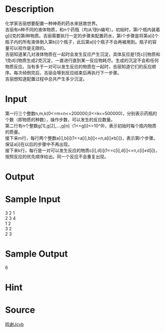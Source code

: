 
# Description

<div class="content"><p>化学家吉丽想要配置一种神奇的药水来拯救世界。<br/>
吉丽有n种不同的液体物质，和n个药瓶（均从1到n编号）。初始时，第i个瓶内装着g[i]克的第i种物质。吉丽需要执行一定的步骤来配置药水，第i个步骤是将第a[i]个瓶子内的所有液体倒入第b[i]个瓶子，此后第a[i]个瓶子不会再被用到。瓶子的容量可以视作是无限的。<br/>
吉丽知道某几对液体物质在一起时会发生反应产生沉淀，具体反应是1克c[i]物质和1克d[i]物质生成2克沉淀，一直进行直到某一反应物耗尽。生成的沉淀不会和任何物质反应。当有多于一对可以发生反应的物质在一起时，吉丽知道它们的反应顺序。每次倾倒完后，吉丽会等到反应结束后再执行下一步骤。<br/>
吉丽想知道配置过程中总共产生多少沉淀。</p></div>

# Input

<div class="content"><p>第一行三个整数n,m,k(0&lt;=m&lt;n&lt;=200000,0&lt;=k&lt;=500000)，分别表示药瓶的个数（即物质的种数），操作步数，可以发生的反应数量。<br/>
第二行有n个整数g[1],g[2],…,g[n]（1&lt;=g[i]&lt;=10^9)，表示初始时每个瓶内物质的质量。<br/>
接下来m行，每行两个整数a[i],b[i](1&lt;=a[i],b[i]&lt;=n,a[i]≠b[i])，表示第i个步骤。保证a[i]在以后的步骤中不再出现。<br/>
接下来k行，每行是一对可以发生反应的物质c[i],d[i](1&lt;=c[i],d[i]&lt;=n,c[i]≠d[i])，按照反应的优先顺序给出。同一个反应不会重复出现。</p></div>

# Output

<div class="content"></div>

# Sample Input

<div class="content"><span class="sampledata">3 2 1<br/>
2 3 4<br/>
1 2<br/>
3 2<br/>
2 3</span></div>

# Sample Output

<div class="content"><span class="sampledata">6</span></div>

# Hint

<div class="content"><p></p></div>

# Source

<div class="content"><p><a href="problemset.php?search=鸣谢Jcvb">鸣谢Jcvb</a></p></div>

